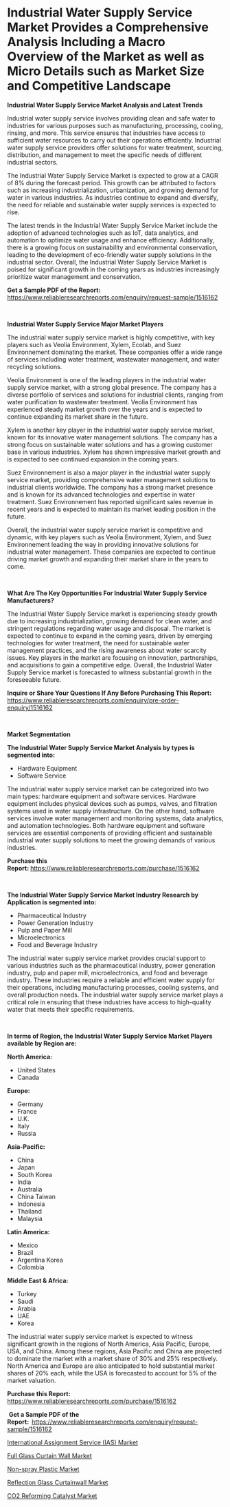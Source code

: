 <p><h1>Industrial Water Supply Service Market Provides a Comprehensive Analysis Including a Macro Overview of the Market as well as Micro Details such as Market Size and Competitive Landscape</h1></p><p><strong>Industrial Water Supply Service Market Analysis and Latest Trends</strong></p>
<p><p>Industrial water supply service involves providing clean and safe water to industries for various purposes such as manufacturing, processing, cooling, rinsing, and more. This service ensures that industries have access to sufficient water resources to carry out their operations efficiently. Industrial water supply service providers offer solutions for water treatment, sourcing, distribution, and management to meet the specific needs of different industrial sectors.</p><p>The Industrial Water Supply Service Market is expected to grow at a CAGR of 8% during the forecast period. This growth can be attributed to factors such as increasing industrialization, urbanization, and growing demand for water in various industries. As industries continue to expand and diversify, the need for reliable and sustainable water supply services is expected to rise.</p><p>The latest trends in the Industrial Water Supply Service Market include the adoption of advanced technologies such as IoT, data analytics, and automation to optimize water usage and enhance efficiency. Additionally, there is a growing focus on sustainability and environmental conservation, leading to the development of eco-friendly water supply solutions in the industrial sector. Overall, the Industrial Water Supply Service Market is poised for significant growth in the coming years as industries increasingly prioritize water management and conservation.</p></p>
<p><strong>Get a Sample PDF of the Report:&nbsp;</strong> <a href="https://www.reliableresearchreports.com/enquiry/request-sample/1516162">https://www.reliableresearchreports.com/enquiry/request-sample/1516162</a></p>
<p>&nbsp;</p>
<p><strong>Industrial Water Supply Service Major Market Players</strong></p>
<p><p>The industrial water supply service market is highly competitive, with key players such as Veolia Environment, Xylem, Ecolab, and Suez Environnement dominating the market. These companies offer a wide range of services including water treatment, wastewater management, and water recycling solutions.</p><p>Veolia Environment is one of the leading players in the industrial water supply service market, with a strong global presence. The company has a diverse portfolio of services and solutions for industrial clients, ranging from water purification to wastewater treatment. Veolia Environment has experienced steady market growth over the years and is expected to continue expanding its market share in the future.</p><p>Xylem is another key player in the industrial water supply service market, known for its innovative water management solutions. The company has a strong focus on sustainable water solutions and has a growing customer base in various industries. Xylem has shown impressive market growth and is expected to see continued expansion in the coming years.</p><p>Suez Environnement is also a major player in the industrial water supply service market, providing comprehensive water management solutions to industrial clients worldwide. The company has a strong market presence and is known for its advanced technologies and expertise in water treatment. Suez Environnement has reported significant sales revenue in recent years and is expected to maintain its market leading position in the future.</p><p>Overall, the industrial water supply service market is competitive and dynamic, with key players such as Veolia Environment, Xylem, and Suez Environnement leading the way in providing innovative solutions for industrial water management. These companies are expected to continue driving market growth and expanding their market share in the years to come.</p></p>
<p>&nbsp;</p>
<p><strong>What Are The Key Opportunities For Industrial Water Supply Service Manufacturers?</strong></p>
<p><p>The Industrial Water Supply Service market is experiencing steady growth due to increasing industrialization, growing demand for clean water, and stringent regulations regarding water usage and disposal. The market is expected to continue to expand in the coming years, driven by emerging technologies for water treatment, the need for sustainable water management practices, and the rising awareness about water scarcity issues. Key players in the market are focusing on innovation, partnerships, and acquisitions to gain a competitive edge. Overall, the Industrial Water Supply Service market is forecasted to witness substantial growth in the foreseeable future.</p></p>
<p><strong>Inquire or Share Your Questions If Any Before Purchasing This Report:</strong> <a href="https://www.reliableresearchreports.com/enquiry/pre-order-enquiry/1516162">https://www.reliableresearchreports.com/enquiry/pre-order-enquiry/1516162</a></p>
<p>&nbsp;</p>
<p><strong>Market Segmentation</strong></p>
<p><strong>The Industrial Water Supply Service Market Analysis by types is segmented into:</strong></p>
<p><ul><li>Hardware Equipment</li><li>Software Service</li></ul></p>
<p><p>The industrial water supply service market can be categorized into two main types: hardware equipment and software services. Hardware equipment includes physical devices such as pumps, valves, and filtration systems used in water supply infrastructure. On the other hand, software services involve water management and monitoring systems, data analytics, and automation technologies. Both hardware equipment and software services are essential components of providing efficient and sustainable industrial water supply solutions to meet the growing demands of various industries.</p></p>
<p><strong>Purchase this Report:&nbsp;</strong><a href="https://www.reliableresearchreports.com/purchase/1516162">https://www.reliableresearchreports.com/purchase/1516162</a></p>
<p>&nbsp;</p>
<p><strong>The Industrial Water Supply Service Market Industry Research by Application is segmented into:</strong></p>
<p><ul><li>Pharmaceutical Industry</li><li>Power Generation Industry</li><li>Pulp and Paper Mill</li><li>Microelectronics</li><li>Food and Beverage Industry</li></ul></p>
<p><p>The industrial water supply service market provides crucial support to various industries such as the pharmaceutical industry, power generation industry, pulp and paper mill, microelectronics, and food and beverage industry. These industries require a reliable and efficient water supply for their operations, including manufacturing processes, cooling systems, and overall production needs. The industrial water supply service market plays a critical role in ensuring that these industries have access to high-quality water that meets their specific requirements.</p></p>
<p>&nbsp;</p>
<p><strong>In terms of Region, the Industrial Water Supply Service Market Players available by Region are:</strong></p>
<p>
    <p> <strong> North America: </strong>
        <ul>
            <li>United States</li>
            <li>Canada</li>
        </ul>
        </p> 
    <p> <strong> Europe: </strong>
        <ul>
            <li>Germany</li>
            <li>France</li>
            <li>U.K.</li>
            <li>Italy</li>
            <li>Russia</li>
        </ul>
        </p> 
    <p> <strong> Asia-Pacific: </strong>
        <ul>
            <li>China</li>
            <li>Japan</li>
            <li>South Korea</li>
            <li>India</li>
            <li>Australia</li>
            <li>China Taiwan</li>
            <li>Indonesia</li>
            <li>Thailand</li>
            <li>Malaysia</li>
        </ul>
        </p> 
    <p> <strong> Latin America: </strong>
        <ul>
            <li>Mexico</li>
            <li>Brazil</li>
            <li>Argentina Korea</li>
            <li>Colombia</li>
        </ul>
        </p> 
    <p> <strong> Middle East & Africa: </strong>
        <ul>
            <li>Turkey</li>
            <li>Saudi</li>
            <li>Arabia</li>
            <li>UAE</li>
            <li>Korea</li>
        </ul>
    </p>
    </p>
<p><p>The industrial water supply service market is expected to witness significant growth in the regions of North America, Asia Pacific, Europe, USA, and China. Among these regions, Asia Pacific and China are projected to dominate the market with a market share of 30% and 25% respectively. North America and Europe are also anticipated to hold substantial market shares of 20% each, while the USA is forecasted to account for 5% of the market valuation.</p></p>
<p><strong>Purchase this Report: </strong><a href="https://www.reliableresearchreports.com/purchase/1516162">https://www.reliableresearchreports.com/purchase/1516162</a></p>
<p>&nbsp;<strong>Get a Sample PDF of the Report:&nbsp;&nbsp;</strong><a href="https://www.reliableresearchreports.com/enquiry/request-sample/1516162">https://www.reliableresearchreports.com/enquiry/request-sample/1516162</a></p>
<p><strong></strong></p>
<p><p><a href="https://florentine-yuzu-f42.notion.site/International-Assignment-Service-IAS-Market-Growth-Market-Trends-COVID-19-Impact-and-Forecasts--21cdfac0c41544d5bbfcc541348ab0eb">International Assignment Service (IAS) Market</a></p><p><a href="https://view.publitas.com/reportprime-1/full-glass-curtain-wall-market-analysis-and-market-size-global-industry-overview-market-segmentation-and-forecast-2024-to-2031/">Full Glass Curtain Wall Market</a></p><p><a href="https://changeable-paste-463.notion.site/Non-spray-Plastic-Market-Size-and-Growth-Market-Segmentation-Regional-and-Country-Breakdowns-and--b931e8a413ef4699a3aafc92aefa1391">Non-spray Plastic Market</a></p><p><a href="https://view.publitas.com/reportprime-1/decoding-the-reflection-glass-curtainwall-market-a-deep-dive-into-the-latest-market-trends-market-segmentation-and-competitive-analysis/">Reflection Glass Curtainwall Market</a></p><p><a href="https://fuschia-pecorino-a6d.notion.site/CO2-Reforming-Catalyst-Market-Size-and-Examines-its-Market-Scope-with-a-Primary-Focus-on-Growth-Op-e85fb54472544d2ab9143d9da29f3202">CO2 Reforming Catalyst Market</a></p></p>